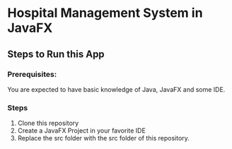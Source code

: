 # Hospital Management System in JavaFX

## Steps to Run this App

### Prerequisites:

You are expected to have basic knowledge of Java, JavaFX and some IDE.

### Steps

1. Clone this repository
2. Create a JavaFX Project in your favorite IDE
3. Replace the src folder with the src folder of this repository.
